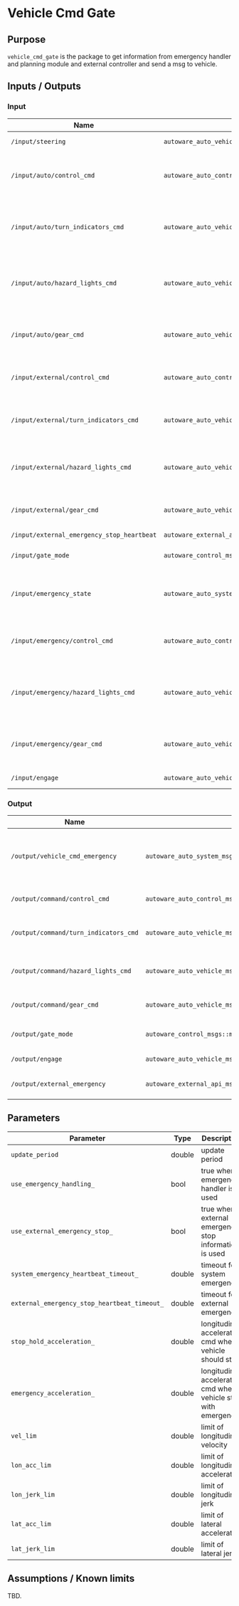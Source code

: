 # Vehicle Cmd Gate

## Purpose

`vehicle_cmd_gate` is the package to get information from emergency handler and planning module and external controller and send a msg to vehicle.

## Inputs / Outputs

### Input

| Name                                       | Type                                                       | Description                                           |
| ------------------------------------------ | ---------------------------------------------------------- | ----------------------------------------------------- |
| `/input/steering`                          | `autoware_auto_vehicle_msgs::msg::SteeringReport`          | steering status                                       |
| `/input/auto/control_cmd`                  | `autoware_auto_control_msgs::msg::AckermannControlCommand` | control command from planning module                  |
| `/input/auto/turn_indicators_cmd`          | `autoware_auto_vehicle_msgs::msg::TurnIndicatorsCommand`   | turn indicators command from planning module          |
| `/input/auto/hazard_lights_cmd`            | `autoware_auto_vehicle_msgs::msg::HazardLightsCommand`     | hazard lights command from planning module            |
| `/input/auto/gear_cmd`                     | `autoware_auto_vehicle_msgs::msg::GearCommand`             | gear command from planning module                     |
| `/input/external/control_cmd`              | `autoware_auto_control_msgs::msg::AckermannControlCommand` | control command from external                         |
| `/input/external/turn_indicators_cmd`      | `autoware_auto_vehicle_msgs::msg::TurnIndicatorsCommand`   | turn indicators command from external                 |
| `/input/external/hazard_lights_cmd`        | `autoware_auto_vehicle_msgs::msg::HazardLightsCommand`     | hazard lights command from external                   |
| `/input/external/gear_cmd`                 | `autoware_auto_vehicle_msgs::msg::GearCommand`             | gear command from external                            |
| `/input/external_emergency_stop_heartbeat` | `autoware_external_api_msgs::msg::Heartbeat`               | heartbeat                                             |
| `/input/gate_mode`                         | `autoware_control_msgs::msg::GateMode`                     | gate mode (AUTO or EXTERNAL)                          |
| `/input/emergency_state`                   | `autoware_auto_system_msgs::msg::EmergencyState`           | used to detect the emergency situation of the vehicle |
| `/input/emergency/control_cmd`             | `autoware_auto_control_msgs::msg::AckermannControlCommand` | control command from emergency handler                |
| `/input/emergency/hazard_lights_cmd`       | `autoware_auto_vehicle_msgs::msg::HazardLightsCommand`     | hazard lights command from emergency handler          |
| `/input/emergency/gear_cmd`                | `autoware_auto_vehicle_msgs::msg::GearCommand`             | gear command from emergency handler                   |
| `/input/engage`                            | `autoware_auto_vehicle_msgs::msg::Engage`                  | engage signal                                         |

### Output

| Name                                  | Type                                                       | Description                                             |
| ------------------------------------- | ---------------------------------------------------------- | ------------------------------------------------------- |
| `/output/vehicle_cmd_emergency`       | `autoware_auto_system_msgs::msg::EmergencyState`           | emergency state which was originally in vehicle command |
| `/output/command/control_cmd`         | `autoware_auto_control_msgs::msg::AckermannControlCommand` | gear command to vehicle                                 |
| `/output/command/turn_indicators_cmd` | `autoware_auto_vehicle_msgs::msg::TurnIndicatorsCommand`   | turn indicators command to vehicle                      |
| `/output/command/hazard_lights_cmd`   | `autoware_auto_vehicle_msgs::msg::HazardLightsCommand`     | hazard lights command to vehicle                        |
| `/output/command/gear_cmd`            | `autoware_auto_vehicle_msgs::msg::GearCommand`             | control command to vehicle                              |
| `/output/gate_mode`                   | `autoware_control_msgs::msg::GateMode`                     | gate mode (AUTO or EXTERNAL)                            |
| `/output/engage`                      | `autoware_auto_vehicle_msgs::msg::Engage`                  | engage signal                                           |
| `/output/external_emergency`          | `autoware_external_api_msgs::msg::Emergency`               | external emergency signal                               |

## Parameters

| Parameter                                    | Type   | Description                                                    |
| -------------------------------------------- | ------ | -------------------------------------------------------------- |
| `update_period`                              | double | update period                                                  |
| `use_emergency_handling_`                    | bool   | true when emergency handler is used                            |
| `use_external_emergency_stop_`               | bool   | true when external emergency stop information is used          |
| `system_emergency_heartbeat_timeout_`        | double | timeout for system emergency                                   |
| `external_emergency_stop_heartbeat_timeout_` | double | timeout for external emergency                                 |
| `stop_hold_acceleration_`                    | double | longitudinal acceleration cmd when vehicle should stop         |
| `emergency_acceleration_`                    | double | longitudinal acceleration cmd when vehicle stop with emergency |
| `vel_lim`                                    | double | limit of longitudinal velocity                                 |
| `lon_acc_lim`                                | double | limit of longitudinal acceleration                             |
| `lon_jerk_lim`                               | double | limit of longitudinal jerk                                     |
| `lat_acc_lim`                                | double | limit of lateral acceleration                                  |
| `lat_jerk_lim`                               | double | limit of lateral jerk                                          |

## Assumptions / Known limits

TBD.
